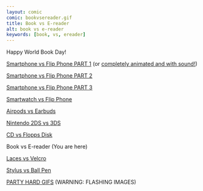 ```yaml
---
layout: comic
comic: bookvsereader.gif
title: Book vs E-reader
alt: book vs e-reader
keywords: [book, vs, ereader]
---
```


Happy World Book Day!

[Smartphone vs Flip Phone PART 1](http://lolnein.com/2013/08/28/smartphones/) (or [completely animated and with sound!](https://youtu.be/JtQsyorF4WA))

[Smartphone vs Flip Phone PART 2](http://lolnein.com/2014/10/01/smartphones2/)

[Smartphone vs Flip Phone PART 3](http://lolnein.com/2016/09/12/galaxynote7vsflipphone/)

[Smartwatch vs Flip Phone](http://lolnein.com/2015/04/24/smartwatches/)

[Airpods vs Earbuds](http://lolnein.com/2016/09/08/airpodsvsearbuds/)

[Nintendo 2DS vs 3DS](http://lolnein.com/2013/09/06/2ds/)

[CD vs Flopps Disk](http://lolnein.com/2015/05/11/cdvsfloppydisk/)

Book vs E-reader (You are here)

[Laces vs Velcro](http://lolnein.com/2016/07/28/lacesvsvelcro/)

[Stylus vs Ball Pen](http://lolnein.com/2015/09/25/stylusvsballpen/)

[PARTY HARD GIFS](http://blog.lolnein.com/2013/09/19/partyhard/) (WARNING: FLASHING IMAGES)
